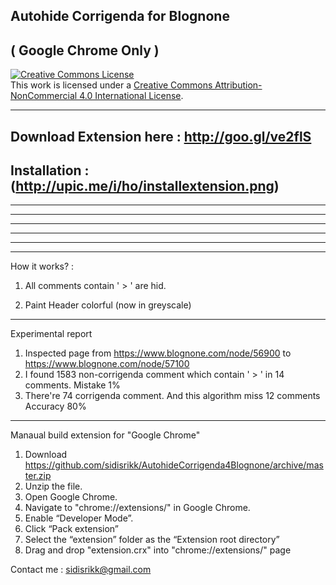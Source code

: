 Autohide Corrigenda for Blognone 
-
 ( Google Chrome Only ) 
----------------------------------------------------------------------------

<a rel="license" href="http://creativecommons.org/licenses/by-nc/4.0/"><img alt="Creative Commons License" style="border-width:0" src="http://i.creativecommons.org/l/by-nc/4.0/88x31.png" /></a><br />This work is licensed under a <a rel="license" href="http://creativecommons.org/licenses/by-nc/4.0/">Creative Commons Attribution-NonCommercial 4.0 International License</a>.

----------------------------------------------------------------------------

Download Extension here :  http://goo.gl/ve2flS
----------------------------------------------------------------------------

Installation : (http://upic.me/i/ho/installextension.png)
----------------------------------------------------------------------------
----------------------------------------------------------------------------
----------------------------------------------------------------------------
----------------------------------------------------------------------------
----------------------------------------------------------------------------
----------------------------------------------------------------------------
----------------------------------------------------------------------------
How it works? :  

1. All comments contain ' > ' are hid. 

2. Paint Header colorful (now in greyscale)

----------------------------------------------------------------------------

Experimental report  

1. Inspected page from https://www.blognone.com/node/56900 to https://www.blognone.com/node/57100
2. I found 1583 non-corrigenda comment which contain ' > ' in 14 comments.
      Mistake  1%
3. There're 74 corrigenda comment. And this algorithm miss 12 comments 
      Accuracy 80%

----------------------------------------------------------------------------

Manaual build extension  for "Google Chrome"

1. Download https://github.com/sidisrikk/AutohideCorrigenda4Blognone/archive/master.zip
2. Unzip the file.
3. Open Google Chrome.
4. Navigate to "chrome://extensions/" in Google Chrome. 
5. Enable “Developer Mode”.
6. Click “Pack extension” 
7. Select the “extension” folder as the “Extension root directory”
8. Drag and drop "extension.crx" into "chrome://extensions/" page



Contact me : sidisrikk@gmail.com
